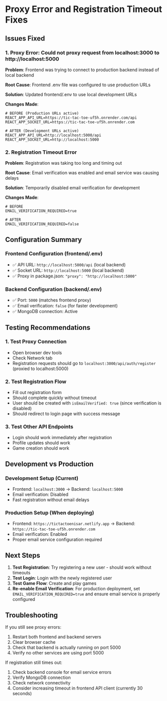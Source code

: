 # Proxy Error and Registration Timeout Fixes

## Issues Fixed

### 1. Proxy Error: Could not proxy request from localhost:3000 to http://localhost:5000
**Problem**: Frontend was trying to connect to production backend instead of local backend

**Root Cause**: Frontend .env file was configured to use production URLs

**Solution**: Updated frontend/.env to use local development URLs

**Changes Made**:
```properties
# BEFORE (Production URLs active)
REACT_APP_API_URL=https://tic-tac-toe-uf5h.onrender.com/api
REACT_APP_SOCKET_URL=https://tic-tac-toe-uf5h.onrender.com

# AFTER (Development URLs active)
REACT_APP_API_URL=http://localhost:5000/api
REACT_APP_SOCKET_URL=http://localhost:5000
```

### 2. Registration Timeout Error
**Problem**: Registration was taking too long and timing out

**Root Cause**: Email verification was enabled and email service was causing delays

**Solution**: Temporarily disabled email verification for development

**Changes Made**:
```properties
# BEFORE
EMAIL_VERIFICATION_REQUIRED=true

# AFTER
EMAIL_VERIFICATION_REQUIRED=false
```

## Configuration Summary

### Frontend Configuration (frontend/.env)
- ✅ API URL: `http://localhost:5000/api` (local backend)
- ✅ Socket URL: `http://localhost:5000` (local backend)
- ✅ Proxy in package.json: `"proxy": "http://localhost:5000"`

### Backend Configuration (backend/.env)
- ✅ Port: `5000` (matches frontend proxy)
- ✅ Email verification: `false` (for faster development)
- ✅ MongoDB connection: Active

## Testing Recommendations

### 1. Test Proxy Connection
- Open browser dev tools
- Check Network tab
- Registration requests should go to `localhost:3000/api/auth/register` (proxied to localhost:5000)

### 2. Test Registration Flow
- Fill out registration form
- Should complete quickly without timeout
- User should be created with `isEmailVerified: true` (since verification is disabled)
- Should redirect to login page with success message

### 3. Test Other API Endpoints
- Login should work immediately after registration
- Profile updates should work
- Game creation should work

## Development vs Production

### Development Setup (Current)
- Frontend: `localhost:3000` → Backend: `localhost:5000`
- Email verification: Disabled
- Fast registration without email delays

### Production Setup (When deploying)
- Frontend: `https://tictactoenisar.netlify.app` → Backend: `https://tic-tac-toe-uf5h.onrender.com`
- Email verification: Enabled
- Proper email service configuration required

## Next Steps

1. **Test Registration**: Try registering a new user - should work without timeouts
2. **Test Login**: Login with the newly registered user
3. **Test Game Flow**: Create and play games
4. **Re-enable Email Verification**: For production deployment, set `EMAIL_VERIFICATION_REQUIRED=true` and ensure email service is properly configured

## Troubleshooting

If you still see proxy errors:
1. Restart both frontend and backend servers
2. Clear browser cache
3. Check that backend is actually running on port 5000
4. Verify no other services are using port 5000

If registration still times out:
1. Check backend console for email service errors
2. Verify MongoDB connection
3. Check network connectivity
4. Consider increasing timeout in frontend API client (currently 30 seconds)
